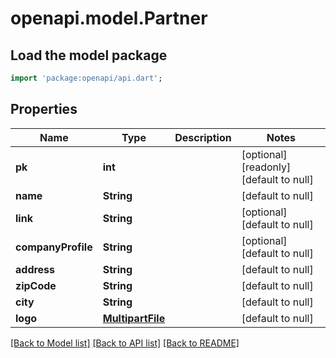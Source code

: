 # openapi.model.Partner

## Load the model package
```dart
import 'package:openapi/api.dart';
```

## Properties
Name | Type | Description | Notes
------------ | ------------- | ------------- | -------------
**pk** | **int** |  | [optional] [readonly] [default to null]
**name** | **String** |  | [default to null]
**link** | **String** |  | [optional] [default to null]
**companyProfile** | **String** |  | [optional] [default to null]
**address** | **String** |  | [default to null]
**zipCode** | **String** |  | [default to null]
**city** | **String** |  | [default to null]
**logo** | [**MultipartFile**](File.md) |  | [default to null]

[[Back to Model list]](../README.md#documentation-for-models) [[Back to API list]](../README.md#documentation-for-api-endpoints) [[Back to README]](../README.md)


